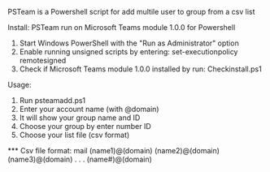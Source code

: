 PSTeam is a Powershell script for add multile user to group from a csv list

Install:
PSTeam run on Microsoft Teams module 1.0.0 for Powershell 
1. Start Windows PowerShell with the "Run as Administrator" option 
2. Enable running unsigned scripts by entering: set-executionpolicy remotesigned
3. Check if Microsoft Teams module 1.0.0 installed by run: Checkinstall.ps1

Usage:
1. Run psteamadd.ps1
2. Enter your account name (with @domain)
3. It will show your group name and ID	
4. Choose your group by enter number ID
5. Choose your list file (csv format)


*** Csv file format:
mail
(name1)@(domain)
(name2)@(domain)
(name3)@(domain)
.
.
.
(name#)@(domain)


